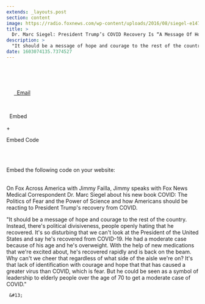 ```yaml
--- 
extends: _layouts.post 
section: content 
image: https://radio.foxnews.com/wp-content/uploads/2016/08/siegel-e1470675662640.jpg 
title: > 
  Dr. Marc Siegel: President Trump’s COVID Recovery Is “A Message Of Hope & Courage” 
description: > 
  "It should be a message of hope and courage to the rest of the country.It's so disturbing that we can't look at the President of the United States and say he's recovered from COVID-19.With the help of new medications that we're excited about, he's recovered rapidly and is back on the beam.It's that lack of identification with courage and hope that that has caused a greater virus than COVID, which is fear.But he could be seen as a symbol of leadership to elderly people over the age of 70 to get a moderate case of COVID." 
date: 1603074135.7374527 
--- 
```

<div><p> <br>





&#160;&#160;&#160;
<a class="twitter-share-button" href="https://twitter.com/intent/tweet"></a>

&#160;&#160;&#160;&#160;
<a class="button" href="mailto:?body=Here's%20the%20video%20link%20from%20Fox%20Across%20America:%20%C2%A0%20https://video.foxnews.com/v/6201358239001/&amp;subject=Video%20from%20Fox%20Across%20America%20-%20Dr.%20Marc%20Siegel:%20President%20Trump%E2%80%99s%20COVID%20Recovery%20Is%20%E2%80%9CA%20Message%20Of%20Hope..."><i class="fa fa-envelope"></i>&#160;&#160;Email</a>


&#160;&#160;&#160;&#160;&#160;&#160;&#160;&#160;
 

<a class="buttonembed" id="6201358239001"><i class="fa fa-clipboard"></i>&#160;&#160;Embed</a>
</p><p class="close">+</p>
<p>Embed Code</p>
<br> <br>
<p>Embed the following code on your website:<br><br>

</p><p>On Fox Across America with Jimmy Failla, Jimmy speaks with Fox News Medical Correspondent Dr. Marc Siegel about his new book COVID: The Politics of Fear and the Power of Science and how Americans should be reacting to President Trump's recovery from COVID. </p>
<p>"It should be a message of hope and courage to the rest of the country. Instead, there's political divisiveness, people openly hating that he recovered. It's so disturbing that we can't look at the President of the United States and say he's recovered from COVID-19. He had a moderate case because of his age and he's overweight. With the help of new medications that we're excited about, he's recovered rapidly and is back on the beam. Why can't we cheer that regardless of what side of the aisle we're on? It's that lack of identification with courage and hope that that has caused a greater virus than COVID, which is fear. But he could be seen as a symbol of leadership to elderly people over the age of 70 to get a moderate case of COVID."</p>
<p></p>

   

<p class="td-g-rec td-g-rec-id-content_bottom">
 
</p>

   

     &#13;
&#13;
&#13;
    <p class="clearfix"></p>&#13;
&#13;
    &#13;
                                                                    &#13;
&#13;
    </div>